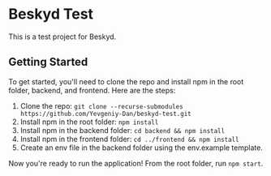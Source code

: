 # Beskyd Test

This is a test project for Beskyd.

## Getting Started

To get started, you'll need to clone the repo and install npm in the root folder, backend, and frontend. Here are the steps:

1. Clone the repo: `git clone --recurse-submodules https://github.com/Yevgeniy-Dan/beskyd-test.git`
2. Install npm in the root folder: `npm install`
3. Install npm in the backend folder: `cd backend && npm install`
4. Install npm in the frontend folder: `cd ../frontend && npm install`
5. Create an env file in the backend folder using the env.example template.

Now you're ready to run the application! From the root folder, run `npm start`.
